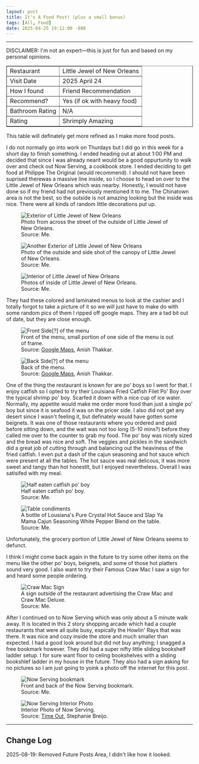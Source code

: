 ```yaml
---
layout: post
title: It's A Food Post! (plus a small bonus)
tags: [All, Food]
date: 2025-04-25 19:12:00 -800
---
```

---
<link rel="stylesheet" href="/Library-Website/css/list-flex.css">

DISCLAIMER: I'm not an expert—this is just for fun and based on my personal opinions.<br>

<table border="1">
      <tr>
        <td>Restaurant</td>
        <td>Little Jewel of New Orleans</td>
      </tr>
      <tr>
        <td>Visit Date</td>
        <td>2025 April 24</td>
      </tr>
      <tr>
        <td>How I found</td>
        <td>Friend Recommendation</td>
      </tr>
      <tr>
        <td>Recommend?</td>
        <td>Yes (if ok with heavy food)</td>
      </tr>
      <tr>
        <td>Bathroom Rating</td>
        <td>N/A</td>
      </tr>
      <tr>
        <td>Rating</td>
        <td>Shrimply Amazing</td>
      </tr>
    </table>
This table will definately get more refined as I make more food posts. 

I do not normally go into work on Thurdays but I did go in this week for a short day to finish something. I ended heading out at about 1:00 PM and decided that since I was already nearit would be a good oppurtunity to walk over and check out Now Serving, a cookbook store. I ended deciding to get food at Philippe The Original (would recommend). I should not have been suprised therewas a massive line inside, so I choose to head on over to the Little Jewel of New Orleans which was nearby. Honestly, I would not have done so if my friend had not previously mentioned it to me. The Chinatown area is not the best, so the outside is not amazing looking but the inside was nice. There were all kinds of random little decorations put up.

<div class="image-container">
      <figure>
            <img src="https://raw.githubusercontent.com/fiercefire/Blog-Assets/refs/heads/main/2025-04-25-It's-A-Food-Post/2025-04-24-Toby-Little-Jewel-New-Orleans-Exterior.webp" alt="Exterior of Little Jewel of New Orleans">
            <figcaption>Photo from across the street of the outside of Little Jewel of New Orleans.<br> Source: Me.</figcaption>
      </figure>
      <figure>
            <img src="https://raw.githubusercontent.com/fiercefire/Blog-Assets/refs/heads/main/2025-04-25-It's-A-Food-Post/2025-04-24-Toby-Little-Jewel-New-Orleans-Exterior-Part-2.webp" alt="Another Exterior of Little Jewel of New Orleans">
            <figcaption>Photo of the outside and side shot of the canopy of Little Jewel of New Orleans.<br> Source: Me.</figcaption>
      </figure>
      <figure>
         <img src="https://raw.githubusercontent.com/fiercefire/Blog-Assets/refs/heads/main/2025-04-25-It's-A-Food-Post/2025-04-24-Toby-Little-Jewel-New-Orleans-Interior.webp" alt="Interior of Little Jewel of New Orleans">
        <figcaption>Photos of inside of Little Jewel of New Orleans.<br> Source: Me.</figcaption>   
      </figure>
</div>

They had these colored and laminated menus to look at the cashier and I totally forgot to take a picture of it so we will just have to make do with some random pics of them I ripped off google maps. They are a tad bit out of date, but they are close enough.

<div class="image-container">
      <figure>
            <img src="https://raw.githubusercontent.com/fiercefire/Blog-Assets/refs/heads/main/2025-04-25-It's-A-Food-Post/2025-12-Google-Maps-Anish-Thakkar-Little-Jewel-New-Orleans-Menu-Side-A.webp" alt="Front Side[?] of the menu">
            <figcaption>Front of the menu, small portion of one side of the menu is out of frame.<br> Source: <a href="https://www.google.com/maps/contrib/100632513839405797964/">Google Maps</a>, Anish Thakkar.</figcaption>
      </figure>
      <figure>
            <img src="https://raw.githubusercontent.com/fiercefire/Blog-Assets/refs/heads/main/2025-04-25-It's-A-Food-Post/2025-12-Google-Maps-Anish-Thakkar-Little-Jewel-New-Orleans-Menu-Side-B.webp" alt="Back Side[?] of the menu">
        <figcaption>Back of the menu.<br> Source: <a href="https://www.google.com/maps/contrib/100632513839405797964/">Google Maps</a>, Anish Thakkar.</figcaption>
      </figure>
</div>

One of the thing the restaurant is known for are po' boys so I went for that. I enjoy catfish so I opted to try their Louisiana Fried Catfish Filet Po' Boy over the typical shrimp po' boy. Scarfed it down with a nice cup of ice water. Normally, my appetite would make me order more food than just a single po' boy but since it is seafood it was on the pricer side. I also did not get any desert since I wasn't feeling it, but definately would have gotten some beignets. It was one of those restaurants where you ordered and paid before sitting down, and the wait was not too long (5-10 mins?) before they called me over to the counter to grab my food. The po' boy was nicely sized and the bread was nice and soft. The veggies and pickles in the sandwich did a great job of cutting through and balancing out the heaviness of the fried catfish. I even put a dash of the cajun seasoning and hot sauce which were present at all the tables. The hot sauce was real delicous, it was more sweet and tangy than hot honestlt, but I enjoyed nevertheless. Overall I was satisifed with my meal. 

<div class="image-container">
      <figure>
            <img src="https://raw.githubusercontent.com/fiercefire/Blog-Assets/refs/heads/main/2025-04-25-It's-A-Food-Post/2025-04-24-Toby-Little-Jewel-New-Orleans-Catfish-Po.webp" alt="Half eaten catfish po' boy">
            <figcaption>Half eaten catfish po' boy.<br>Source: Me.</figcaption>
      </figure>
      <figure>
            <img src="https://raw.githubusercontent.com/fiercefire/Blog-Assets/refs/heads/main/2025-04-25-It's-A-Food-Post/2025-04-24-Toby-Little-Jewel-New-Orleans-Condiments.webp" alt="Table condiments">
            <figcaption>A bottle of Lousiana's Pure Crystal Hot Sauce and Slap Ya Mama Cajun Seasoning White Pepper Blend on the table.<br>Source: Me.</figcaption>
      </figure>
</div>

Unfortunately, the grocery portion of Little Jewel of New Orleans seems to defunct.

I think I might come back again in the future to try some other items on the menu like the other po' boys, beignets, and some of those hot platters sound very good. I also want to try their Famous Craw Mac I saw a sign for and heard some people ordering. 

<div class="image-container">
      <figure>
            <img src="https://raw.githubusercontent.com/fiercefire/Blog-Assets/refs/heads/main/2025-04-25-It's-A-Food-Post/2025-04-24-Toby-Little-Jewel-New-Orleans-Crawmac-Sign.webp" alt="Craw Mac Sign">
            <figcaption>A sign outside of the restaurant advertising the Craw Mac and Craw Mac Deluxe.<br>Source: Me.</figcaption>
      </figure>
</div>

After I continued on to Now Serving which was only about a 5 minute walk away. It is located in this 2 story shopping arcade which had a couple restaurants that were all quite busy, espically the Howlin' Rays that was there. It was nice and cozy inside the store and much smaller than expected. I had a good look around but did not buy anything; I snagged a free bookmark however. They did had a super nifty little sliding bookshelf ladder setup. I for sure want floor to celing bookshelves with a sliding bookshlef ladder in my house in the future. They also had a sign asking for no pictures so I am just going to yoink a photo off the internet for this post. 

<div class="image-container">
      <figure>
            <img src="https://raw.githubusercontent.com/fiercefire/Blog-Assets/refs/heads/main/2025-04-25-It's-A-Food-Post/2025-Now-Serving-Bookmark.webp" alt="Now Serving bookmark">
            <figcaption>Front and back of the Now Serving bookmark.<br>Source: Me.</figcaption>
      </figure>
      <figure>
            <img src="https://raw.githubusercontent.com/fiercefire/Blog-Assets/refs/heads/main/2025-04-25-It's-A-Food-Post/2017-10-18-Stephanie-Breijo-Time-Out-Now-Serving-LA-Interior.webp" alt="Now Serving Interior Photo">
            <figcaption>Interior Photo of Now Serving.<br>Source: <a href="https://www.timeout.com/los-angeles/shopping/now-serving">Time Out</a>, Stephanie Breijo.</figcaption>
      </figure>
</div>

---
<h2>Change Log</h2>
2025-08-19: Removed Future Posts Area, I didn't like how it looked.
